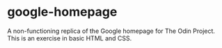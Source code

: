 # google-homepage
A non-functioning replica of the Google homepage for The Odin Project. This is an exercise in basic HTML and CSS.
